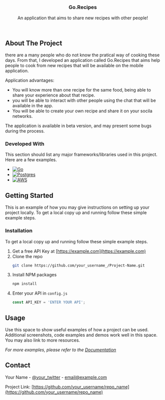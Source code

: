 <br />
<div align="center">
  <!-- <a href="https://github.com/othneildrew/Best-README-Template">
    <img src="images/logo.png" alt="Logo" width="80" height="80">
  </a> -->

  <h3 align="center">Go.Recipes</h3>

  <p align="center">
    An application that aims to share new recipes with other people!
  </p>
  </br>
</div>


## About The Project

there are a many people who do not know the pratical way of cooking these days. From that, I developed an application called Go.Recipes that aims help people to cook from new recipes that will be available on the mobile application.

Application advantages:
* You will know more than one recipe for the same food, being able to share your experience about that recipe.
* you will be able to interact with other people using the chat that will be available in the app.
* You will be able to create your own recipe and share it on your socila networks.

The application is available in beta version, and may present some bugs during the process.

### Developed With

This section should list any major frameworks/libraries used in this project. Here are a few examples.

* [![Go][Go]][Go-url]
* [![Postgres][Postgres]][Postgres-url]
* [![AWS][AWS]][AWS-url]


## Getting Started

This is an example of how you may give instructions on setting up your project locally.
To get a local copy up and running follow these simple example steps.

### Installation

To get a local copy up and running follow these simple example steps.

1. Get a free API Key at [https://example.com](https://example.com)
2. Clone the repo
   ```sh
   git clone https://github.com/your_username_/Project-Name.git
   ```
3. Install NPM packages
   ```sh
   npm install
   ```
4. Enter your API in `config.js`
   ```js
   const API_KEY = 'ENTER YOUR API';
   ```

## Usage

Use this space to show useful examples of how a project can be used. Additional screenshots, code examples and demos work well in this space. You may also link to more resources.

_For more examples, please refer to the [Documentation](https://example.com)_


<!-- CONTACT -->
## Contact

Your Name - [@your_twitter](https://twitter.com/your_username) - email@example.com

Project Link: [https://github.com/your_username/repo_name](https://github.com/your_username/repo_name)

[Go]: https://img.shields.io/badge/Go-00ADD8?style=for-the-badge&logo=go&logoColor=white
[Go-url]: https://go.dev
[AWS]: https://img.shields.io/badge/Amazon_AWS-232F3E?style=for-the-badge&logo=amazon-aws&logoColor=white
[AWS-url]: https://aws.amazon.com
[Postgres]: https://img.shields.io/badge/PostgreSQL-316192?style=for-the-badge&logo=postgresql&logoColor=white
[Postgres-url]: https://www.postgresql.org/